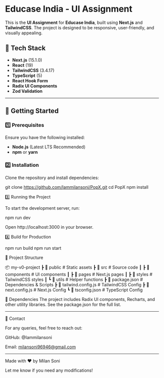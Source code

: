 # Educase India - UI Assignment

This is the **UI Assignment** for **Educase India**, built using **Next.js** and **TailwindCSS**. The project is designed to be responsive, user-friendly, and visually appealing.

## 📌 Tech Stack

- **Next.js** (15.1.0)
- **React** (19)
- **TailwindCSS** (3.4.17)
- **TypeScript** (5)
- **React Hook Form**
- **Radix UI Components**
- **Zod Validation**

---

## 🚀 Getting Started

### 1️⃣ Prerequisites

Ensure you have the following installed:

- **Node.js** (Latest LTS Recommended)
- **npm** or **yarn**

### 2️⃣ Installation

Clone the repository and install dependencies:


git clone https://github.com/Iammilansoni/PopX.git
cd PopX
npm install

3️⃣ Running the Project

To start the development server, run:

npm run dev

Open http://localhost:3000 in your browser.

4️⃣ Build for Production

npm run build
npm run start



📂 Project Structure

📦 my-v0-project
 ┣ 📂 public        # Static assets
 ┣ 📂 src          # Source code
 ┃ ┣ 📂 components  # UI components
 ┃ ┣ 📂 pages       # Next.js pages
 ┃ ┣ 📂 styles      # TailwindCSS styles
 ┃ ┗ 📂 utils       # Helper functions
 ┣ 📜 package.json  # Dependencies & Scripts
 ┣ 📜 tailwind.config.js # TailwindCSS Config
 ┣ 📜 next.config.js     # Next.js Config
 ┗ 📜 tsconfig.json  # TypeScript Config



📌 Dependencies
The project includes Radix UI components, Recharts, and other utility libraries. See the package.json for the full list.

---

📩 Contact

For any queries, feel free to reach out:

GitHub: @Iammilansoni

Email: milansoni96946@gmail.com



---

Made with ❤️ by Milan Soni

Let me know if you need any modifications!
